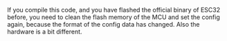 If you compile this code, and you have flashed the official binary of ESC32 before,
you need to clean the flash memory of the MCU and set the config again, because the format of the config data has changed.
Also the hardware is a bit different.
